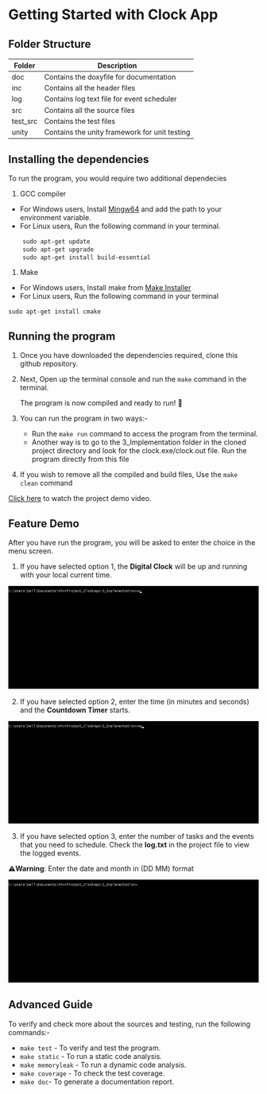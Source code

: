 # Getting Started with Clock App

## Folder Structure

|Folder |  Description|
|-------|-------------|
| doc   | Contains the doxyfile for documentation|
| inc   | Contains all the header files|
| log   | Contains log text file for event scheduler|
| src   | Contains all the source files |
| test_src| Contains the test files|
| unity| Contains the unity framework for unit testing|

## Installing the dependencies

To run the program, you would require two additional dependecies

1.  GCC compiler

- For Windows users,
  Install [Mingw64](https://sourceforge.net/projects/mingw-w64/files/Toolchains%20targetting%20Win32/Personal%20Builds/mingw-builds/installer/mingw-w64-install.exe/download) and add the path to your environment variable.
- For Linux users, Run the following command in your terminal.

```console
    sudo apt-get update
    sudo apt-get upgrade
    sudo apt-get install build-essential
```

1.  Make

- For Windows users,
  Install make from [Make Installer](https://sourceforge.net/projects/gnuwin32/files/make/3.81/make-3.81.exe/download?use_mirror=webwerks&download=)
- For Linux users, Run the following command in your terminal

```console
sudo apt-get install cmake
```

## Running the program

1. Once you have downloaded the dependencies required, clone this github repository.
2. Next, Open up the terminal console and run the `make` command in the terminal.

   The program is now compiled and ready to run! :tada:

3. You can run the program in two ways:-

   -  Run the `make run` command to access the program from the terminal.
   -  Another way is to go to the 3_Implementation folder in the cloned project directory and look for the clock.exe/clock.out file. Run the program directly from this file

4.  If you wish to remove all the compiled and build files, Use the `make clean` command

[Click here](https://github.com/thomasathul/STEPin_MiniProject/blob/main/6_ImagesandVideos/README.md) to watch the project demo video. 

## Feature Demo

After you have run the program, you will be asked to enter the choice in the menu screen.

1.  If you have selected option 1, the **Digital Clock** will be up and running with your local current time.

   ![Digital Clock](/6_ImagesandVideos/digitalclock.gif)

2.  If you have selected option 2, enter the time (in minutes and seconds) and the **Countdown Timer** starts.

   ![Countdown Timer](/6_ImagesandVideos/countdowntimer.gif)

3.  If you have selected option 3, enter the number of tasks and the events that you need to schedule. Check the **log.txt** in the
   project file to view the logged events.

   ⚠️**Warning**: Enter the date and month in (DD MM) format

   ![Event Scheduler](/6_ImagesandVideos/eventscheduler.gif)

## Advanced Guide

To verify and check more about the sources and testing, run the following commands:-

-   `make test` - To verify and test the program.
-   `make static` - To run a static code analysis.
-   `make memoryleak` - To run a dynamic code analysis.
-   `make coverage` - To check the test coverage.
-   `make doc`- To generate a documentation report.
